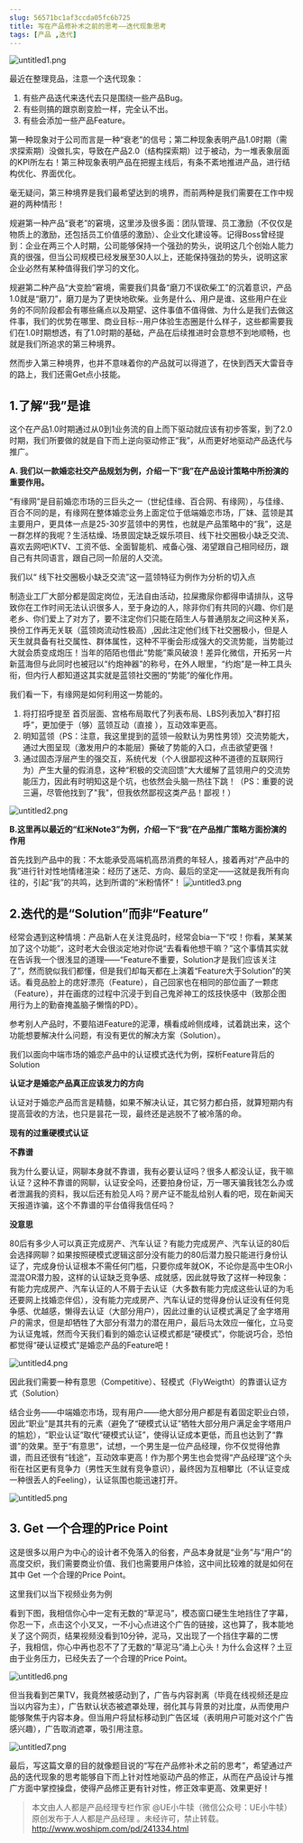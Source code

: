 ```yaml
---
slug: 56571bc1af3ccda05fc6b725
title: 写在产品修补术之前的思考——迭代现象思考
tags: [产品 ,迭代]
---
```


![untitled1.png](https://static.gaoqixhb.com/FtUKC6Oe8mCe3eL2RAigJeRhgDML)

最近在整理竞品，注意一个迭代现象：

1. 有些产品迭代来迭代去只是围绕一些产品Bug。
1. 有些则搞的跟京剧变脸一样，完全认不出。
1. 有些会添加一些产品Feature。

第一种现象对于公司而言是一种“衰老”的信号；第二种现象表明产品1.0时期（需求探索期）没做扎实，导致在产品2.0（结构探索期）过于被动，为一堆表象层面的KPI所左右！第三种现象表明产品在把握主线后，有条不紊地推进产品，进行结构优化、界面优化。

毫无疑问，第三种境界是我们最希望达到的境界，而前两种是我们需要在工作中规避的两种情形！

规避第一种产品“衰老”的窘境，这里涉及很多面：团队管理、员工激励（不仅仅是物质上的激励，还包括员工价值感的激励）、企业文化建设等。记得Boss曾经提到：企业在两三个人时期，公司能够保持一个强劲的势头，说明这几个创始人能力真的很强，但当公司规模已经发展至30人以上，还能保持强劲的势头，说明这家企业必然有某种值得我们学习的文化。

规避第二种产品“大变脸”窘境，需要我们具备“磨刀不误砍柴工”的沉着意识，产品1.0就是“磨刀”，磨刀是为了更快地砍柴。业务是什么、用户是谁、这些用户在业务的不同阶段都会有哪些痛点以及期望、这件事值不值得做、为什么是我们去做这件事，我们的优势在哪里、商业目标--用户体验生态圈是什么样子，这些都需要我们在1.0时期想透，有了1.0时期的基础，产品在后续推进时会意想不到地顺畅，也就是我们所追求的第三种境界。

然而步入第三种境界，也并不意味着你的产品就可以得道了，在快到西天大雷音寺的路上，我们还需Get点小技能。

## 1.了解“我”是谁

这个在产品1.0时期通过从0到1业务流的自上而下驱动就应该有初步答案，到了2.0时期，我们所要做的就是自下而上逆向驱动修正“我”，从而更好地驱动产品迭代与推广。

**A. 我们以一款婚恋社交产品规划为例，介绍一下“我”在产品设计策略中所扮演的重要作用。**

“有缘网”是目前婚恋市场的三巨头之一（世纪佳缘、百合网、有缘网），与佳缘、百合不同的是，有缘网在整体婚恋业务上面定位于低端婚恋市场，厂妹、蓝领是其主要用户，更具体一点是25-30岁蓝领中的男性，也就是产品策略中的“我”，这是一群怎样的我呢？生活枯燥、场景固定缺乏娱乐项目、线下社交圈极小缺乏交流、喜欢去网吧\KTV、工资不低、全面智能机、戒备心强、渴望跟自己相同经历，跟自己有共同语言，跟自己同一阶层的人交流。

我们以“ 线下社交圈极小缺乏交流”这一蓝领特征为例作为分析的切入点

制造业工厂大部分都是固定岗位，无法自由活动，拉屎撒尿你都得申请排队，这导致你在工作时间无法认识很多人，至于身边的人，除非你们有共同的兴趣、你们是老乡、你们爱上了对方了，要不注定你们只能在陌生人与普通朋友之间这种关系，换份工作再无关联（蓝领岗流动性极高）,因此注定他们线下社交圈极小，但是人天生就具备有社交属性、群体属性，这种不平衡会形成强大的交流势能，当势能过大就会质变成炮压！当年的陌陌也借此“势能”乘风破浪！差异化微信，开拓另一片新蓝海但与此同时也被冠以“约炮神器”的称号，在外人眼里，“约炮”是一种工具头衔，但内行人都知道这其实就是蓝领社交圈的“势能”的催化作用。

我们看一下，有缘网是如何利用这一势能的。

1. 将打招呼提至 首页层面、宫格布局取代了列表布局、LBS列表加入“群打招呼”，更加便于（够）蓝领互动（直接 ），互动效率更高。
1. 明知蓝领（PS：注意，我这里提到的蓝领一般默认为男性男领）交流势能大，通过大图呈现（激发用户的本能层）撕破了势能的入口，点击欲望更强！
1. 通过固态浮层产生的强交互，系统代发（个人很鄙视这种不道德的互联网行为）产生大量的假消息，这种“积极的交流回馈”大大缓解了蓝领用户的交流势能压力，因此有时明知这是个坑，也依然会头脑一热往下跳！（PS：重要的说三遍，尽管他找到了"我"，但我依然鄙视这类产品！鄙视！）

![untitled2.png](https://static.gaoqixhb.com/FtybbTyUfWhtK_J7FOJpGWgftoke)

**B.这里再以最近的“红米Note3”为例，介绍一下“我”在产品推广策略方面扮演的作用**

首先找到产品中的我：不太能承受高端机高昂消费的年轻人，接着再对“产品中的我”进行针对性地情绪渲染：经历了迷茫、方向、最后的坚定——这就是我所有向往的，引起“我”的共鸣，达到所谓的“米粉情怀”！
 ![untitled3.png](https://static.gaoqixhb.com/FvCWyC5TR4B2Mj1LaO9U9GsWdlYz)
 
 ## 2.迭代的是“Solution”而非“Feature”
 
 经常会遇到这种情境：产品新人在关注竞品时，经常会bia一下“哎！你看，某某某加了这个功能”，这时老大会很淡定地对你说“去看看他想干嘛？”这个事情其实就在告诉我一个很浅显的道理——“Feature不重要，Solution才是我们应该关注了”，然而貌似我们都懂，但是我们却每天都在上演着“Feature大于Solution”的笑话。看竞品脸上的痣好漂亮（Feature），自己回家也在相同的部位画了一颗痣（Feature），并在画痣的过程中沉浸于到自己鬼斧神工的炫技快感中（致那企图用行为上的勤奋掩盖脑子懒惰的PD）。

参考别人产品时，不要陷进Feature的泥潭，横看成岭侧成峰，试着跳出来，这个功能想要解决什么问题，有没有更优的解决方案（Solution）。

我们以面向中端市场的婚恋产品中的认证模式迭代为例，探析Feature背后的Solution

**认证才是婚恋产品真正应该发力的方向**

认证对于婚恋产品而言是精髓，如果不解决认证，其它努力都白搭，就算短期内有提高营收的方法，也只是昙花一现，最终还是逃脱不了被冷落的命。

**现有的过重硬模式认证**

**不靠谱**

我为什么要认证，网聊本身就不靠谱，我有必要认证吗？很多人都没认证，我干嘛认证？这种不靠谱的网聊，认证安全吗，还要拍身份证，万一哪天骗我钱怎么办或者泄漏我的资料，我以后还有脸见人吗？房产证不能乱给别人看的吧，现在新闻天天报道诈骗，这个不靠谱的平台值得我信任吗？

**没意思**

80后有多少人可以真正完成房产、汽车认证？有能力完成房产、汽车认证的80后会选择网聊？如果按照硬模式逻辑这部分没有能力的80后潜力股只能进行身份认证了，完成身份认证根本不需任何门槛，只要你成年就OK，不论你是高中生OR小混混OR潜力股，这样的认证缺乏竞争感、成就感，因此就导致了这样一种现象：有能力完成房产、汽车认证的人不屑于去认证（大多数有能力完成这些认证的为毛还要网上找婚恋伴侣），没有能力完成房产、汽车认证的觉得身份认证没有任何竞争感、优越感，懒得去认证（大部分用户），因此过重的认证模式满足了金字塔用户的需求，但是却牺牲了大部分有潜力的潜在用户，最后马太效应一催化，立马变为认证鬼城，然而今天我们看到的婚恋认证模式都是“硬模式”，你能说巧合，恐怕都觉得“硬认证模式”是婚恋产品的Feature吧！

 ![untitled4.png](https://static.gaoqixhb.com/Fm1DVSHRxcfV6P8SPuT_ih6lMBjA)
 
因此我们需要一种有意思（Competitive）、轻模式（FlyWeigtht）的靠谱认证方式（Solution）

结合业务——中端婚恋市场，现有用户——绝大部分用户都是有着固定职业白领，因此“职业”是其共有的元素（避免了“硬模式认证”牺牲大部分用户满足金字塔用户的尴尬），“职业认证”取代“硬模式认证”，使得认证成本更低，而且也达到了“靠谱”的效果。至于“有意思”，试想，一个男生是一位产品经理，你不仅觉得他靠谱，而且还很有“钱途”，互动效率更高！作为那个男生也会觉得“产品经理”这个头衔在社区更有竞争力（男性天生就有竞争意识），最终因为互相攀比（不认证变成一种很丢人的Feeling），认证氛围也能迅速打开。

 ![untitled5.png](https://static.gaoqixhb.com/Fmv4VtIIBQDboJ19FRPpQqo2le5-)
 
## 3. Get 一个合理的Price Point

这是很多以用户为中心的设计者不免落入的俗套，产品本身就是“业务”与“用户”的高度交织，我们需要商业价值、我们也需要用户体验，这中间比较难的就是如何在其中 Get 一个合理的Price Point。

这里我们以当下视频业务为例

看到下图，我相信你心中一定有无数的“草泥马”，模态窗口硬生生地挡住了字幕，你忍一下，点击这个小叉叉，一不小心点进这个广告的链接，这也算了，我本能地关了这个网页，结果视频没看到10分钟，泥马，又出现了一个挡住字幕的二愣子，我相信，你心中再也忍不了了无数的“草泥马”涌上心头！为什么会这样？土豆由于业务压力，已经失去了一个合理的Price Point。

 ![untitled6.png](https://static.gaoqixhb.com/Fl-VZPc7Kmxv-3Z1ACgu49q8Lkte)
 
但当我看到芒果TV，我竟然被感动到了，广告与内容剥离（毕竟在线视频还是应当以内容为主），广告默认状态被遮罩处理，弱化其与背景的对比度，从而使用户能够聚焦于内容本身。但当用户将鼠标移动到广告区域（表明用户可能对这个广告感兴趣），广告取消遮罩，吸引用注意。

 ![untitled7.png](https://static.gaoqixhb.com/FkueE3KKCAm1Qmz7qQQANj-XfQuE)
 
最后，写这篇文章的目的就像题目说的“写在产品修补术之前的思考”，希望通过产品的迭代现象的思考能够自下而上针对性地驱动产品的修正，从而在产品设计与推广方面中掌控操盘，使得产品修正更有针对性，修正效率更高、效果更好！

> 本文由人人都是产品经理专栏作家 @UE小牛犊（微信公众号：UE小牛犊） 原创发布于人人都是产品经理 。未经许可，禁止转载。
http://www.woshipm.com/pd/241334.html

